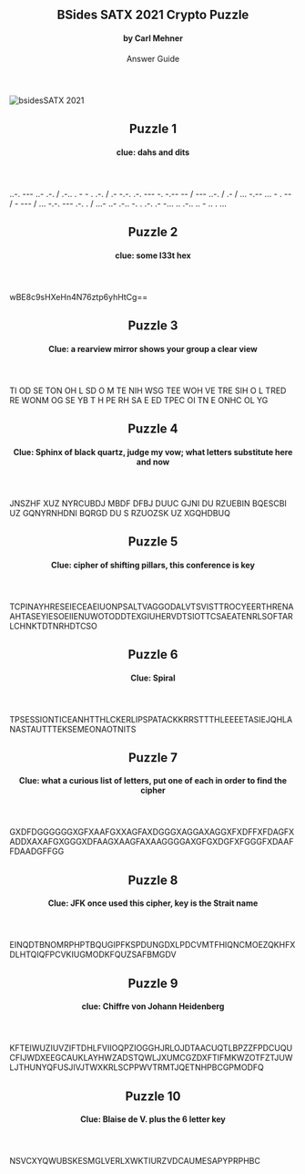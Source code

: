 <article markdown="1">

<header markdown="1">

# BSides SATX 2021 Crypto Puzzle

#### by Carl Mehner

Answer Guide

</header>

![bsidesSATX 2021](https://www.cem.me/art/bsides21.svg "BSides SATX CryptoPuzzle")


</article>


<article markdown="1">

<header markdown="1">

# Puzzle 1

#### clue: dahs and dits

</header>

<div>..-. --- ..- .-. / .-.. . - - . .-. / .- -.-. .-. --- -. -.-- -- / --- ..-. / .- / ... -.-- ... - . -- / - --- / ... -.-. --- .-. . / ...- ..- .-.. -. . .-. .- -... .. .-.. .. - .. . ...</div>

</article>


<article markdown="1">

<header markdown="1">

# Puzzle 2

#### clue: some l33t hex

</header>

wBE8c9sHXeHn4N76ztp6yhHtCg==

</article>


<article markdown="1">

<header markdown="1">

# Puzzle 3

#### Clue:  a rearview mirror shows your group a clear view

</header>

TI OD SE TON OH L SD O M TE NIH WSG TEE WOH VE TRE SIH O L TRED RE WONM OG SE YB T H PE RH SA E ED TPEC OI TN E ONHC OL YG

</article>


<article markdown="1">

<header markdown="1">

# Puzzle 4

#### Clue: Sphinx of black quartz, judge my vow; what letters substitute here and now

</header>

JNSZHF XUZ NYRCUBDJ MBDF DFBJ DUUC GJNI DU RZUEBIN BQESCBI UZ GQNYRNHDNI BQRGD DU S RZUOZSK UZ XGQHDBUQ

</article>


<article markdown="1">

<header markdown="1">

# Puzzle 5

#### Clue: cipher of shifting pillars, this conference is key

</header>

TCPINAYHRESEIECEAEIUONPSALTVAGGODALVTSVISTTROCYEERTHRENAAHTASEYIESOEIIENUWOTODDTEXGIUHERVDTSIOTTCSAEATENRLSOFTARLCHNKTDTNRHDTCSO

</article>

<article markdown="1">

<header markdown="1">

# Puzzle 6

#### Clue: Spiral

</header>

TPSESSIONTICEANHTTHLCKERLIPSPATACKKRRSTTTHLEEEETASIEJQHLANASTAUTTTEKSEMEONAOTNITS

</article>

<article markdown="1">

<header markdown="1">

# Puzzle 7

#### Clue: what a curious list of letters, put one of each in order to find the cipher

</header>

GXDFDGGGGGGXGFXAAFGXXAGFAXDGGGXAGGAXAGGXFXDFFXFDAGFXADDXAXAFGXGGGXDFAAGXAAGFAXAAGGGGAXGFGXDGFXFGGGFXDAAFFDAADGFFGG

</article>

<article markdown="1">

<header markdown="1">

# Puzzle 8

#### Clue: JFK once used this cipher, key is the Strait name

</header>

EINQDTBNOMRPHPTBQUGIPFKSPDUNGDXLPDCVMTFHIQNCMOEZQKHFXDLHTQIQFPCVKIUGMODKFQUZSAFBMGDV

</article>

<article markdown="1">

<header markdown="1">

# Puzzle 9

#### clue: Chiffre von Johann Heidenberg

</header>

KFTEIWUZIUVZIFTDHLFVIIOQPZIOGGHJRLOJDTAACUQTLBPZZFPDCUQUCFIJWDXEEGCAUKLAYHWZADSTQWLJXUMCGZDXFTIFMKWZOTFZTJUWLJTHUNYQFUSJIVJTWXKRLSCPPWVTRMTJQETNHPBCGPMODFQ

</article>

<article markdown="1">

<header markdown="1">

# Puzzle 10

#### Clue: Blaise de V. plus the 6 letter key

</header>

NSVCXYQWUBSKESMGLVERLXWKTIURZVDCAUMESAPYPRPHBC

</article>
